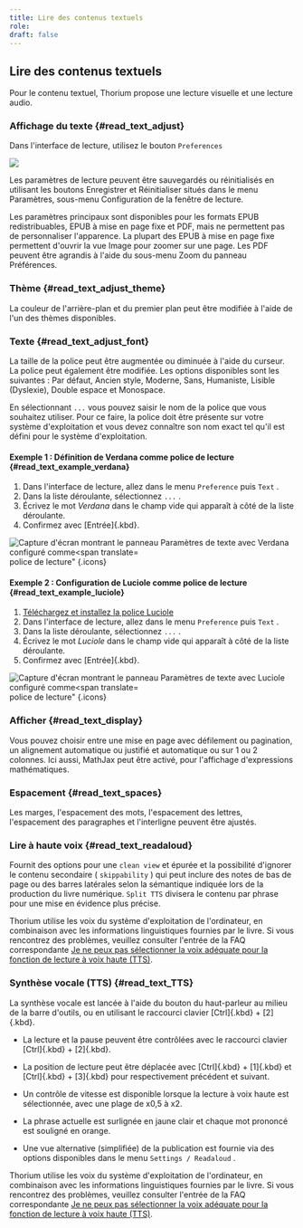 ```yaml
---
title: Lire des contenus textuels
role: 
draft: false
---
```


## Lire des contenus textuels

Pour le contenu textuel, Thorium propose une lecture visuelle et une lecture audio.

### Affichage du texte {#read_text_adjust}

Dans l'interface de lecture, utilisez le bouton `Preferences` 

<img src="../../resources/images/icons3/textarea-icon.svg"/>


Les paramètres de lecture peuvent être sauvegardés ou réinitialisés en utilisant les boutons <span class="ui_button">Enregistrer</span> et <span class="ui_button">Réinitialiser</span> situés dans le menu <span class="ui_button">Paramètres</span>, sous-menu <span class="ui_button">Configuration</span> de la fenêtre de lecture. 


Les paramètres principaux sont disponibles pour les formats EPUB redistribuables, EPUB à mise en page fixe et PDF, mais ne permettent pas de personnaliser l'apparence. La plupart des EPUB à mise en page fixe permettent d'ouvrir la vue Image pour zoomer sur une page. Les PDF peuvent être agrandis à l'aide du sous-menu Zoom du panneau Préférences.

### Thème {#read_text_adjust_theme}

La couleur de l'arrière-plan et du premier plan peut être modifiée à l'aide de l'un des thèmes disponibles.

### Texte {#read_text_adjust_font}

La taille de la police peut être augmentée ou diminuée à l'aide du curseur. La police peut également être modifiée. Les options disponibles sont les suivantes : Par défaut, Ancien style, Moderne, Sans, Humaniste, Lisible (Dyslexie), Double espace et Monospace.

En sélectionnant `...` vous pouvez saisir le nom de la police que vous souhaitez utiliser. Pour ce faire, la police doit être présente sur votre système d'exploitation et vous devez connaître son nom exact tel qu'il est défini pour le système d'exploitation.


#### Exemple 1 : Définition de Verdana comme police de lecture {#read_text_example_verdana}

1. Dans l'interface de lecture, allez dans le menu `Preference` puis `Text` .
2. Dans la liste déroulante, sélectionnez `...` .
3. Écrivez le mot *Verdana* dans le champ vide qui apparaît à côté de la liste déroulante.
4. Confirmez avec [Entrée]{.kbd}.

<img src="../../resources/images/local-fr/thorium-verdana.png" alt="Capture d'écran montrant le panneau Paramètres de texte avec Verdana configuré comme&lt;span translate=" /> police de lecture" {.icons}

#### Exemple 2 : Configuration de Luciole comme police de lecture {#read_text_example_luciole}

1. [Téléchargez et installez la police Luciole](https://www.luciole-vision.com/#download)
2. Dans l'interface de lecture, allez dans le menu `Preference` puis `Text` .
3. Dans la liste déroulante, sélectionnez `...` .
4. Écrivez le mot *Luciole* dans le champ vide qui apparaît à côté de la liste déroulante.
5. Confirmez avec [Entrée]{.kbd}.

<img src="../../resources/images/local-fr/thorium-luciole.png" alt="Capture d'écran montrant le panneau Paramètres de texte avec Luciole configuré comme&lt;span translate=" /> police de lecture" {.icons} 

### Afficher {#read_text_display}

Vous pouvez choisir entre une mise en page avec défilement ou pagination, un alignement automatique ou justifié et automatique ou sur 1 ou 2 colonnes. Ici aussi, MathJax peut être activé, pour l'affichage d'expressions mathématiques.

### Espacement {#read_text_spaces}

Les marges, l'espacement des mots, l'espacement des lettres, l'espacement des paragraphes et l'interligne peuvent être ajustés.

### Lire à haute voix {#read_text_readaloud}

Fournit des options pour une `clean view` et épurée et la possibilité d'ignorer le contenu secondaire ( `skippability` ) qui peut inclure des notes de bas de page ou des barres latérales selon la sémantique indiquée lors de la production du livre numérique. `Split TTS` divisera le contenu par phrase pour une mise en évidence plus précise.

 Thorium utilise les voix du système d'exploitation de l'ordinateur, en combinaison avec les informations linguistiques fournies par le livre. Si vous rencontrez des problèmes, veuillez consulter l'entrée de la FAQ correspondante [Je ne peux pas sélectionner la voix adéquate pour la fonction de lecture à voix haute (TTS)](). 
### Synthèse vocale (TTS) {#read_text_TTS}

La synthèse vocale est lancée à l'aide du bouton du haut-parleur au milieu de la barre d'outils, ou en utilisant le raccourci clavier [Ctrl]{.kbd} + [2]{.kbd}.

- La lecture et la pause peuvent être contrôlées avec le raccourci clavier [Ctrl]{.kbd} + [2]{.kbd}.

- La position de lecture peut être déplacée avec [Ctrl]{.kbd} + [1]{.kbd} et [Ctrl]{.kbd} + [3]{.kbd} pour respectivement précédent et suivant.

- Un contrôle de vitesse est disponible lorsque la lecture à voix haute est sélectionnée, avec une plage de x0,5 à x2.

- La phrase actuelle est surlignée en jaune clair et chaque mot prononcé est souligné en orange.

- Une vue alternative (simplifiée) de la publication est fournie via des options disponibles dans le menu `Settings / Readaloud` .

 Thorium utilise les voix du système d'exploitation de l'ordinateur, en combinaison avec les informations linguistiques fournies par le livre. Si vous rencontrez des problèmes, veuillez consulter l'entrée de la FAQ correspondante [Je ne peux pas sélectionner la voix adéquate pour la fonction de lecture à voix haute (TTS)](). 
